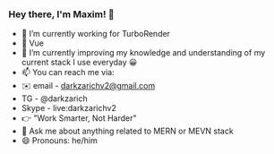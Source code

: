 ### Hey there, I'm Maxim! 👋

- 🔭 I’m currently working for TurboRender
- 💚 Vue 
- 🌱 I’m currently improving my knowledge and understanding of my current stack I use everyday 😀
- 📫 You can reach me via: 
 - ✉️ email - darkzarichv2@gmail.com 
 - TG - @darkzarich
 - Skype - live:darkzarichv2
- 👉 "Work Smarter, Not Harder" 
- 💬 Ask me about anything related to MERN or MEVN stack
- 😄 Pronouns: he/him
